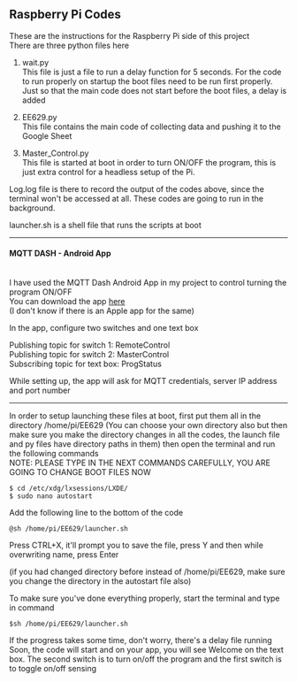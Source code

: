## Raspberry Pi Codes

These are the instructions for the Raspberry Pi side of this project
<br>There are three python files here

1. wait.py<br>This file is just a file to run a delay function for 5 seconds. For the code to run properly on startup the boot files need to be run first properly. Just so that the main code does not start before the boot files, a delay is added

2. EE629.py<br>This file contains the main code of collecting data and pushing it to the Google Sheet

3. Master_Control.py<br>This file is started at boot in order to turn ON/OFF the program, this is just extra control for a headless setup of the Pi.

Log.log file is there to record the output of the codes above, since the terminal won't be accessed at all. These codes are going to run in the background.

launcher.sh is a shell file that runs the scripts at boot
___

#### MQTT DASH - Android App
<br>I have used the MQTT Dash Android App in my project to control turning the program ON/OFF<br>You can download the app [here](https://play.google.com/store/apps/details?id=net.routix.mqttdash&hl=en_US)<br>
(I don't know if there is an Apple app for the same)

In the app, configure two switches and one text box

Publishing topic for switch 1: RemoteControl <br>
Publishing topic for switch 2: MasterControl <br>
Subscribing topic for text box: ProgStatus

While setting up, the app will ask for MQTT credentials, server IP address and port number
___

In order to setup launching these files at boot, first put them all in the directory /home/pi/EE629 (You can choose your own directory also but then make sure you make the directory changes in all the codes, the launch file and py files have directory paths in them) then open the terminal and run the following commands<br>
NOTE: PLEASE TYPE IN THE NEXT COMMANDS CAREFULLY, YOU ARE GOING TO CHANGE BOOT FILES NOW

    $ cd /etc/xdg/lxsessions/LXDE/
    $ sudo nano autostart

Add the following line to the bottom of the code

    @sh /home/pi/EE629/launcher.sh

Press CTRL+X, it'll prompt you to save the file, press Y and then while overwriting name, press Enter

(if you had changed directory before instead of /home/pi/EE629, make sure you change the directory in the autostart file also)

To make sure you've done everything properly, start the terminal and type in command

    $sh /home/pi/EE629/launcher.sh

If the progress takes some time, don't worry, there's a delay file running
Soon, the code will start and on your app, you will see Welcome on the text box.
The second switch is to turn on/off the program and the first switch is to toggle on/off sensing
